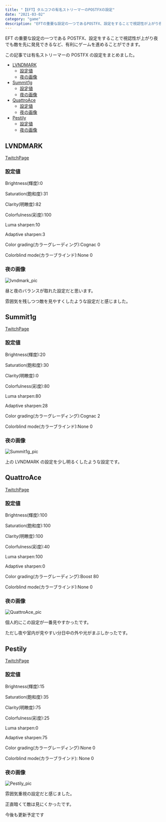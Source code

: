 ```yaml
---
title: "【EFT】タルコフの有名ストリーマーのPOSTFXの設定"
date: "2021-03-02"
category: "game"
description: "EFTの重要な設定の一つであるPOSTFX、設定をすることで視認性が上がり夜でも敵を先に発見できるなど、有利にゲームを進めることができます。この記事では有名ストリーマーのPOSTFXの設定をまとめました。"
---
```


<!-- descriptionは100文字前後 -->

EFT の重要な設定の一つである POSTFX、設定をすることで視認性が上がり夜でも敵を先に発見できるなど、有利にゲームを進めることができます。

この記事では有名ストリーマーの POSTFX の設定をまとめました。

- [LVNDMARK](#LVNDMARK)
  - [設定値](#LVNDMARK-option)
  - [夜の画像](#LVNDMARK-Night)
- [Summit1g](#Summit1g)
  - [設定値](#Summit1g-option)
  - [夜の画像](#Summit1g-Night)
- [QuattroAce](#QuattroAce)
  - [設定値](#QuattroAce-option)
  - [夜の画像](#QuattroAce-Night)
- [Pestily](#Pestily)
  - [設定値](#Pestily-option)
  - [夜の画像](#Pestily-Night)

<a id="LVNDMARK"></a>

## LVNDMARK

<a href="https://www.twitch.tv/lvndmark" rel="nofollow" target="_blank">TwitchPage</a>

<a id="LVNDMARK-option"></a>

### 設定値

Brightness(輝度):0

Saturation(飽和度):31

Clarity(明瞭度):82

Colorfulness(彩度):100

Luma sharpen:10

Adaptive sharpen:3

Color grading(カラーグレーディング):Cognac 0

Colorblind mode(カラーブラインド):None 0

<a id="LVNDMARK-Night"></a>

### 夜の画像

<img src="/blogpic/eft-postfx/lvndmark.png" alt="lvndmark_pic">

昼と夜のバランスが取れた設定だと思います。

雰囲気を残しつつ敵を見やすくしたような設定だと感じました。

<a id="Summit1g"></a>

## Summit1g

<a href="https://www.twitch.tv/summit1g" rel="nofollow" target="_blank">TwitchPage</a>

<a id="Summit1g-option"></a>

### 設定値

Brightness(輝度):20

Saturation(飽和度):30

Clarity(明瞭度):0

Colorfulness(彩度):80

Luma sharpen:80

Adaptive sharpen:28

Color grading(カラーグレーディング):Cognac 2

Colorblind mode(カラーブラインド):None 0

<a id="Summit1g-Night"></a>

### 夜の画像

<img src="/blogpic/eft-postfx/Summit1g.png" alt="Summit1g_pic">

上の LVNDMARK の設定を少し明るくしたような設定です。

<a id="QuattroAce"></a>

## QuattroAce

<a href="https://www.twitch.tv/quattroace" rel="nofollow" target="_blank">TwitchPage</a>

<a id="QuattroAce-option"></a>

### 設定値

Brightness(輝度):100

Saturation(飽和度):100

Clarity(明瞭度):100

Colorfulness(彩度):40

Luma sharpen:100

Adaptive sharpen:0

Color grading(カラーグレーディング):Boost 80

Colorblind mode(カラーブラインド):None 0

<a id="QuattroAce-Night"></a>

### 夜の画像

<img src="/blogpic/eft-postfx/QuattroAce.png" alt="QuattroAce_pic">

個人的にこの設定が一番見やすかったです。

ただし夜や室内が見やすい分日中の外や光がまぶしかったです。

<a id="Pestily"></a>

## Pestily

<a href="https://www.twitch.tv/pestily" rel="nofollow" target="_blank">TwitchPage</a>

<a id="Pestily-option"></a>

### 設定値

Brightness(輝度):15

Saturation(飽和度):35

Clarity(明瞭度):75

Colorfulness(彩度):25

Luma sharpen:0

Adaptive sharpen:75

Color grading(カラーグレーディング):None 0

Colorblind mode(カラーブラインド): None 0

<a id="Pestily-Night"></a>

### 夜の画像

<img src="/blogpic/eft-postfx/Pestily.png" alt="Pestily_pic">

雰囲気重視の設定だと感じました。

正直暗くて敵は見にくかったです。

今後も更新予定です
